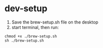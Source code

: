 # dev-setup

1. Save the brew-setup.sh file on the desktop
2. start terminal, then run:
```shell
chmod +x ./brew-setup.sh 
sh ./brew-setup.sh
```
